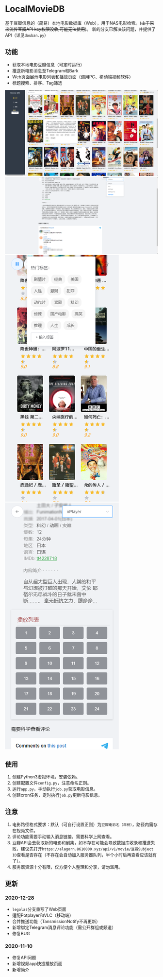 # LocalMovieDB
基于豆瓣信息的（简易）本地电影数据库（Web），用于NAS电影检索。(<del>由于原来流传豆瓣API key权限没收,可能无法使用</del>)。
新的分支已解决该问题，并提供了API（详见`douban.py`）


## 功能
- 获取本地电影豆瓣信息（可定时运行）
- 推送新电影消息至Telegram和Bark
- Web页面展示电影列表和播放页面（调用PC、移动端视频软件）
- 标题搜索、排序、Tag筛选

![PC0](https://raw.githubusercontent.com/Rocket-Factory/LocalMovieDB/master/preview/PC0.png)
![MB0](https://raw.githubusercontent.com/Rocket-Factory/LocalMovieDB/master/preview/PC1.png)
![MB1](https://raw.githubusercontent.com/Rocket-Factory/LocalMovieDB/master/preview/MB0.png)
![MB1](https://raw.githubusercontent.com/Rocket-Factory/LocalMovieDB/master/preview/MB1.png)


## 使用
1. 创建Python3虚拟环境，安装依赖。
2. 创建配置文件`config.py`，注意命名正则。
3. 运行`app.py`，手动执行`job.py`获取电影信息。
4. 创建cron任务，定时执行`job.py`更新电影信息。

## 注意
1. 电影路径格式要求：默认（可自行设置正则）为`豆瓣电影名（年份）`，路径内需存在视频文件。
2. 评论功能需要手动输入消息链接，需要科学上网查看。
3. 豆瓣API会去获取新的电影和剧集，如不存在可能会导致数据库收录和推送失败，建议先打开`https://alagorn.8610000.xyz/api/v1/movie/豆瓣Subject ID`查看是否存在（不存在会自动加入服务器队列，半个小时后再查看应该就有了）。
4. 服务器资源十分有限，仅方便个人整理和分享，请勿滥用。

## 更新
### 2020-12-28
- `legolas`分支重写了Web页面
- 适配Potplayer和VLC（移动端）
- 合并推送功能（TansmissionNotify不再更新）
- 新增绑定Telegram消息评论功能（需公开群组或频道）
- 修复BUG

### 2020-11-10
- 修复API问题
- 新增视频app快捷播放页面
- 新增简介
